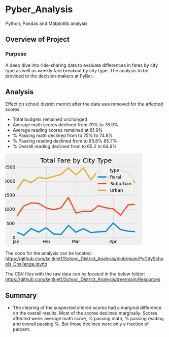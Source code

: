 # Pyber_Analysis
Python, Pandas and Matplotlib analysis

## Overview of Project

### Purpose

A deep dive into ride-sharing data to evaluate differences in fares by city type as well as weekly fare breakout by city type. The analysis to be provided to the decision-makers at PyBer.

## Analysis

Effect on school district metrict after the data was removed for the affected scores
- Total budgets remained unchanged
- Average math scores declined from  79% to 78.9%
- Average reading scores remained at 81.9%
- % Passing math declined from to 75% to 74.8%
- % Passing reading declined from to 85.8% 85.7%
- % Overall reading declined from to 65.2 to 64.9%

![PyBer_fare_summary.png](https://github.com/kejtkjet1/PyBer_Analysis/blob/main/analysis/PyBer_fare_summary.png)

The code for the analysis can be located: https://github.com/kejtkjet1/School_District_Analysis/blob/main/PyCitySchools_Challenge.ipynb

The CSV files with the raw data can be located in the below folder: https://github.com/kejtkjet1/School_District_Analysis/tree/main/Resources

## Summary

- The clearing of the suspected altered scores had a marginal difference on the overall results. Most of the scores declined marginally. Scores affected were: average math score, % passing math, % passing reading and overall passing %. But those declines were only a fraction of percent. 